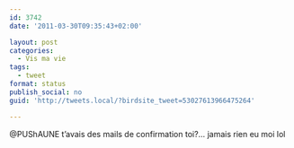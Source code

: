 ```yaml
---
id: 3742
date: '2011-03-30T09:35:43+02:00'

layout: post
categories:
  - Vis ma vie
tags:
  - tweet
format: status
publish_social: no
guid: 'http://tweets.local/?birdsite_tweet=53027613966475264'

---
```


@PUShAUNE t’avais des mails de confirmation toi?… jamais rien eu moi lol